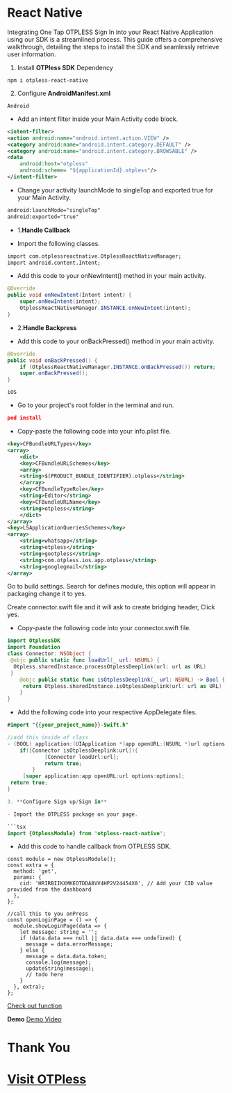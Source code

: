 # React Native

Integrating One Tap OTPLESS Sign In into your React Native Application using our SDK is a streamlined process. This guide offers a comprehensive walkthrough, detailing the steps to install the SDK and seamlessly retrieve user information.

1. Install **OTPless SDK** Dependency

```
npm i otpless-react-native
```

2. Configure **AndroidManifest.xml**

`Android`

- Add an intent filter inside your Main Activity code block.

```xml
<intent-filter>
<action android:name="android.intent.action.VIEW" />
<category android:name="android.intent.category.DEFAULT" />
<category android:name="android.intent.category.BROWSABLE" />
<data
	android:host="otpless"
	android:scheme= "${applicationId}.otpless"/>
</intent-filter>
```

- Change your activity launchMode to singleTop and exported true for your Main Activity.

```xml
android:launchMode="singleTop"
android:exported="true"
```

- 1.**Handle Callback**

- Import the following classes.

```xml
import com.otplessreactnative.OtplessReactNativeManager;
import android.content.Intent;
```

- Add this code to your onNewIntent() method in your main activity.

```java
@Override
public void onNewIntent(Intent intent) {
	super.onNewIntent(intent);
	OtplessReactNativeManager.INSTANCE.onNewIntent(intent);
}
```

- 2.**Handle Backpress**

- Add this code to your onBackPressed() method in your main activity.

```java
@Override
public void onBackPressed() {
	if (OtplessReactNativeManager.INSTANCE.onBackPressed()) return;
	super.onBackPressed();
}
```

`iOS`

- Go to your project's root folder in the terminal and run.

```json
pod install
```

- Copy-paste the following code into your info.plist file.

```xml
<key>CFBundleURLTypes</key>
<array>
    <dict>
    <key>CFBundleURLSchemes</key>
    <array>
    <string>$(PRODUCT_BUNDLE_IDENTIFIER).otpless</string>
    </array>
    <key>CFBundleTypeRole</key>
    <string>Editor</string>
    <key>CFBundleURLName</key>
    <string>otpless</string>
    </dict>
</array>
<key>LSApplicationQueriesSchemes</key>
<array>
    <string>whatsapp</string>
    <string>otpless</string>
    <string>gootpless</string>
    <string>com.otpless.ios.app.otpless</string>
    <string>googlegmail</string>
</array>
```

Go to build settings. Search for defines module, this option will appear in packaging change it to yes.

Create connector.swift file and it will ask to create bridging header, Click yes.

- Copy-paste the following code into your connector.swift file.

```swift
import OtplessSDK
import Foundation
class Connector: NSObject {
 @objc public static func loadUrl(_ url: NSURL) {
  Otpless.sharedInstance.processOtplessDeeplink(url: url as URL)
 }
    @objc public static func isOtplessDeeplink(_ url: NSURL) -> Bool {
     return Otpless.sharedInstance.isOtplessDeeplink(url: url as URL)
    }
}
```

- Add the following code into your respective AppDelegate files.

````swift
#import "{{your_project_name}}-Swift.h"

//add this inside of class
- (BOOL) application:(UIApplication *)app openURL:(NSURL *)url options:(NSDictionary<UIApplicationOpenURLOptionsKey,id> *)options {
    if([Connector isOtplessDeeplink:url]){
            [Connector loadUrl:url];
            return true;
        }
     [super application:app openURL:url options:options];
 return true;
}

3. **Configure Sign up/Sign in**

- Import the OTPLESS package on your page.

```tsx
import {OtplessModule} from 'otpless-react-native';
````

- Add this code to handle callback from OTPLESS SDK.

```tsx
const module = new OtplessModule();
const extra = {
  method: 'get',
  params: {
    cid: 'HRIRBIIKXMKEOTDDA8VV4HP2V24454X8', // Add your CID value provided from the dashboard
  },
};

//call this to you onPress
const openLoginPage = () => {
  module.showLoginPage(data => {
    let message: string = '';
    if (data.data === null || data.data === undefined) {
      message = data.errorMessage;
    } else {
      message = data.data.token;
      console.log(message);
      updateString(message);
      // todo here
    }
  }, extra);
};
```

[Check out function](https://github.com/devbathaniotpless/otpless-react-native-demo/blob/on-press-demo/App.tsx#L27)

**Demo**
[Demo Video](demo_video.mp4)

# Thank You

# [Visit OTPless](https://otpless.com/platforms/react-native)
